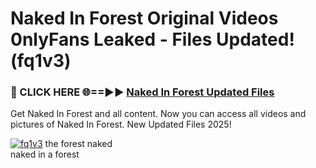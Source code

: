 # Naked In Forest Original Videos 0nlyFans Leaked - Files Updated! (fq1v3)

<h3>🔴 CLICK HERE 🌐==►► <a href="https://tinyurl.com/yckcrads" rel="nofollow">Naked In Forest Updated Files</a></h3>

Get Naked In Forest and all content. Now you can access all videos and pictures of Naked In Forest. New Updated Files 2025!

[![fq1v3](https://i.imgur.com/hpKpOFt.gif)](https://tinyurl.com/yckcrads)
the forest naked<br>
naked in a forest